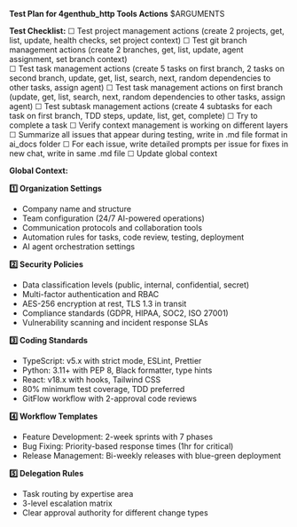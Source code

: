 **Test Plan for 4genthub_http Tools Actions**
   $ARGUMENTS

**Test Checklist:**
☐ Test project management actions (create 2 projects, get, list, update, health checks, set project context)
☐ Test git branch management actions (create 2 branches, get, list, update, agent assignment, set branch context)  
☐ Test task management actions (create 5 tasks on first branch, 2 tasks on second branch, update, get, list, search, next, random dependencies to other tasks, assign agent)
☐ Test task management actions on first branch (update, get, list, search, next, random dependencies to other tasks, assign agent)
☐ Test subtask management actions (create 4 subtasks for each task on first branch, TDD steps, update, list, get, complete)
☐ Try to complete a task
☐ Verify context management is working on different layers
☐ Summarize all issues that appear during testing, write in .md file format in ai_docs folder
☐ For each issue, write detailed prompts per issue for fixes in new chat, write in same .md file
☐ Update global context

**Global Context:**

**1️⃣ Organization Settings**
- Company name and structure
- Team configuration (24/7 AI-powered operations)
- Communication protocols and collaboration tools
- Automation rules for tasks, code review, testing, deployment
- AI agent orchestration settings

**2️⃣ Security Policies**
- Data classification levels (public, internal, confidential, secret)
- Multi-factor authentication and RBAC
- AES-256 encryption at rest, TLS 1.3 in transit
- Compliance standards (GDPR, HIPAA, SOC2, ISO 27001)
- Vulnerability scanning and incident response SLAs

**3️⃣ Coding Standards**
- TypeScript: v5.x with strict mode, ESLint, Prettier
- Python: 3.11+ with PEP 8, Black formatter, type hints
- React: v18.x with hooks, Tailwind CSS
- 80% minimum test coverage, TDD preferred
- GitFlow workflow with 2-approval code reviews

**4️⃣ Workflow Templates**
- Feature Development: 2-week sprints with 7 phases
- Bug Fixing: Priority-based response times (1hr for critical)
- Release Management: Bi-weekly releases with blue-green deployment

**5️⃣ Delegation Rules**
- Task routing by expertise area
- 3-level escalation matrix
- Clear approval authority for different change types